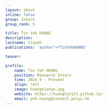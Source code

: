 ```yaml
---
layout: about
inline: false
group: Intern
group_rank: 5

title: Tin Yeh HUANG
description: 
lastname: tinyeh
publications: 'author^=*TinYehHUANG'

teaser: 

profile:
    name: Tin Yeh HUANG
    position: Research Intern
    time: 2024.9 - Present
    align: left
    image: huangtianye.jpg
    website: https://huangty5121.github.io/
    email: yeh.huang@connect.polyu.hk
---
```


<!-- # Student Assistants

**Wengyu ZHANG**

Student Assistant, Undergraduate Student, Department of Computing, The Hong Kong Polytechnic University

[Homepage](https://wengyuzhang.com)
[Google Scholar](https://scholar.google.com/citations?user=zgV2AIAAAAAJ)
[wengyu.zhang@connect.polyu.hk](mailto:wengyu.zhang@connect.polyu.hk) -->